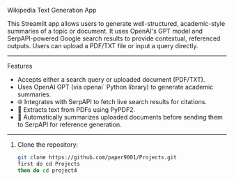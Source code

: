Wikipedia Text Generation App

This Streamlit app allows users to generate well-structured, academic-style summaries of a topic or document. 
It uses OpenAI's GPT model and SerpAPI-powered Google search results to provide contextual, referenced outputs. 
Users can upload a PDF/TXT file or input a query directly.

---

Features

-  Accepts either a search query or uploaded document (PDF/TXT).
- Uses OpenAI GPT (via openai` Python library) to generate academic summaries.
- 🌐 Integrates with SerpAPI to fetch live search results for citations.
- 📄 Extracts text from PDFs using PyPDF2.
- 🧠 Automatically summarizes uploaded documents before sending them to SerpAPI for reference generation.

---



1. Clone the repository:
   ```bash
   git clone https://github.com/paper9001/Projects.git
   first do cd Projects
   then do cd project4

